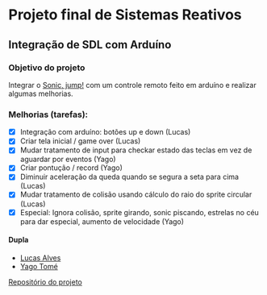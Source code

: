 # Projeto final de Sistemas Reativos

## Integração de SDL com Arduíno

### Objetivo do projeto
Integrar o [Sonic, jump!](https://github.com/lucascomp/sonic-jump-arduino-sdl) com um controle remoto feito em arduíno e realizar algumas melhorias.

### Melhorias (tarefas):
- [x] Integração com arduíno: botões up e down (Lucas)
- [x] Criar tela inicial / game over (Lucas)
- [x] Mudar tratamento de input para checkar estado das teclas em vez de aguardar por eventos (Yago)
- [x] Criar pontução / record (Yago)
- [x] Diminuir aceleração da queda quando se segura a seta para cima (Lucas)
- [x] Mudar tratamento de colisão usando cálculo do raio do sprite circular (Lucas)
- [x] Especial: Ignora colisão, sprite girando, sonic piscando, estrelas no céu para dar especial, aumento de velocidade (Yago)

#### Dupla
* [Lucas Alves](https://github.com/lucascomp)
* [Yago Tomé](https://github.com/yagotome)

[Repositório do projeto](https://github.com/yagotome/sonic-jump-arduino-sdl)
